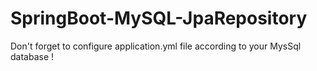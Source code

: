 # SpringBoot-MySQL-JpaRepository

Don't forget to configure application.yml file according to your MysSql database !
